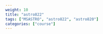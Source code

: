 ```yaml
---
weight: 10
title: "astro822"
tags: ["MSASTRO", "astro822", "astro820"]
categories: ["course"]
---
```


